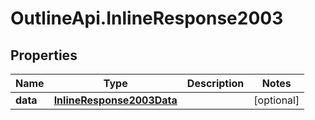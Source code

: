 # OutlineApi.InlineResponse2003

## Properties
Name | Type | Description | Notes
------------ | ------------- | ------------- | -------------
**data** | [**InlineResponse2003Data**](InlineResponse2003Data.md) |  | [optional] 
